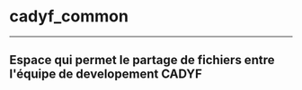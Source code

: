 # cadyf_common
-----------------------------------------------------------------------------
Espace qui permet le partage de fichiers entre l'équipe de developement CADYF
-----------------------------------------------------------------------------
